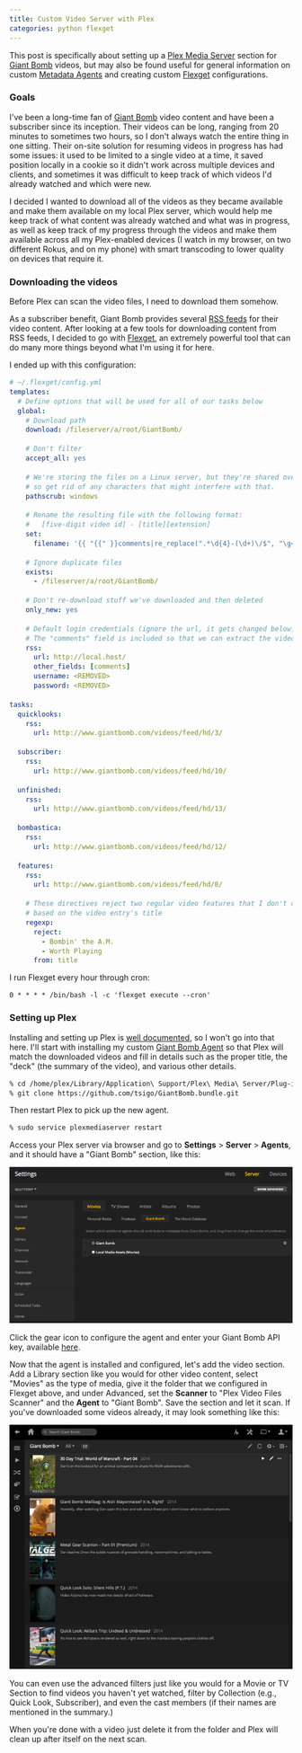 ```yaml
---
title: Custom Video Server with Plex
categories: python flexget
---
```


This post is specifically about setting up a [Plex Media Server] section for
[Giant Bomb] videos, but may also be found useful for general information on
custom [Metadata Agents] and creating custom [Flexget] configurations.

### Goals

I've been a long-time fan of [Giant Bomb] video content and have been a
subscriber since its inception. Their videos can be long, ranging from 20
minutes to sometimes two hours, so I don't always watch the entire thing in one
sitting. Their on-site solution for resuming videos in progress has had some
issues: it used to be limited to a single video at a time, it saved position
locally in a cookie so it didn't work across multiple devices and clients, and
sometimes it was difficult to keep track of which videos I'd already watched and
which were new.

I decided I wanted to download all of the videos as they became available and
make them available on my local Plex server, which would help me keep track of
what content was already watched and what was in progress, as well as keep track
of my progress through the videos and make them available across all my
Plex-enabled devices (I watch in my browser, on two different Rokus, and on my
phone) with smart transcoding to lower quality on devices that require it.

### Downloading the videos

Before Plex can scan the video files, I need to download them somehow.

As a subscriber benefit, Giant Bomb provides several [RSS feeds] for their video
content. After looking at a few tools for downloading content from RSS feeds, I
decided to go with [Flexget], an extremely powerful tool that can do many more
things beyond what I'm using it for here.

I ended up with this configuration:

```yaml
# ~/.flexget/config.yml
templates:
  # Define options that will be used for all of our tasks below
  global:
    # Download path
    download: /fileserver/a/root/GiantBomb/

    # Don't filter
    accept_all: yes

    # We're storing the files on a Linux server, but they're shared over Samba,
    # so get rid of any characters that might interfere with that.
    pathscrub: windows

    # Rename the resulting file with the following format:
    #   [five-digit video id] - [title][extension]
    set:
      filename: '{{ "{{" }}comments|re_replace(".*\d{4}-(\d+)\/$", "\g<1>")|pad(5)}} - {{ "{{" }}title|pathscrub}}{{ "{{" }}filename|pathext}}'

    # Ignore duplicate files
    exists:
      - /fileserver/a/root/GiantBomb/

    # Don't re-download stuff we've downloaded and then deleted
    only_new: yes

    # Default login credentials (ignore the url, it gets changed below)
    # The "comments" field is included so that we can extract the video ID
    rss:
      url: http://local.host/
      other_fields: [comments]
      username: <REMOVED>
      password: <REMOVED>

tasks:
  quicklooks:
    rss:
      url: http://www.giantbomb.com/videos/feed/hd/3/

  subscriber:
    rss:
      url: http://www.giantbomb.com/videos/feed/hd/10/

  unfinished:
    rss:
      url: http://www.giantbomb.com/videos/feed/hd/13/

  bombastica:
    rss:
      url: http://www.giantbomb.com/videos/feed/hd/12/

  features:
    rss:
      url: http://www.giantbomb.com/videos/feed/hd/8/

    # These directives reject two regular video features that I don't care about
    # based on the video entry's title
    regexp:
      reject:
        - Bombin' the A.M.
        - Worth Playing
      from: title
```

I run Flexget every hour through cron:

```
0 * * * * /bin/bash -l -c 'flexget execute --cron'
```

### Setting up Plex

Installing and setting up Plex is [well documented], so I won't go into that
here. I'll start with installing my custom [Giant Bomb Agent] so that Plex will
match the downloaded videos and fill in details such as the proper title, the
"deck" (the summary of the video), and various other details.

```bash
% cd /home/plex/Library/Application\ Support/Plex\ Media\ Server/Plug-ins/
% git clone https://github.com/tsigo/GiantBomb.bundle.git
```

Then restart Plex to pick up the new agent.

```bash
% sudo service plexmediaserver restart
```

Access your Plex server via browser and go to **Settings** > **Server** >
**Agents**, and it should have a "Giant Bomb" section, like this:

![Agents](/assets/2014-08-20-Plex-Agents.png)

Click the gear icon to configure the agent and enter your Giant Bomb API key,
available [here][api key].

Now that the agent is installed and configured, let's add the video section. Add
a Library section like you would for other video content, select "Movies" as the
type of media, give it the folder that we configured in Flexget above, and under
Advanced, set the **Scanner** to "Plex Video Files Scanner" and the **Agent** to
"Giant Bomb". Save the section and let it scan. If you've downloaded some videos
already, it may look something like this:

![Videos](/assets/2014-08-20-Plex-Videos.png)

You can even use the advanced filters just like you would for a Movie or TV
Section to find videos you haven't yet watched, filter by Collection (e.g.,
Quick Look, Subscriber), and even the cast members (if their names are mentioned
in the summary.)

When you're done with a video just delete it from the folder and Plex will clean
up after itself on the next scan.

[Giant Bomb]: http://www.giantbomb.com/
[Plex Media Server]: https://plex.tv/
[Metadata Agents]: https://support.plex.tv/hc/en-us/articles/200241558-Agents
[Flexget]: http://flexget.com/
[RSS feeds]: http://www.giantbomb.com/feeds/
[well documented]: https://support.plex.tv/hc/en-us
[Giant Bomb Agent]: https://github.com/tsigo/GiantBomb.bundle
[api key]: http://www.giantbomb.com/api/

